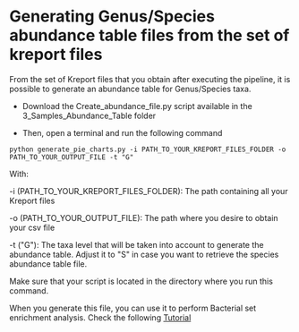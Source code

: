 #  Generating Genus/Species abundance table files from the set of kreport files

From the set of Kreport files that you obtain after executing the pipeline, it is possible to generate an abundance table for Genus/Species taxa.

* Download the Create_abundance_file.py script available in the 3_Samples_Abundance_Table folder

* Then, open a terminal and run the following command

`python generate_pie_charts.py -i PATH_TO_YOUR_KREPORT_FILES_FOLDER -o PATH_TO_YOUR_OUTPUT_FILE -t "G"`


With:

-i (PATH_TO_YOUR_KREPORT_FILES_FOLDER): The path containing all your Kreport files

-o (PATH_TO_YOUR_OUTPUT_FILE): The path where you desire to obtain your csv file

-t ("G"): The taxa level that will be taken into account to generate the abundance table. Adjust it to "S" in case you want to retrieve the species abundance table file.

Make sure that your script is located in the directory where you run this command.

When you generate this file, you can use it to perform Bacterial set enrichment analysis. Check the following [Tutorial](https://github.com/GeNeHetX/MicrobioteRNApipe/blob/main/BacterialEnrichmentAnalysis/Tutorial_bacterial_enrichment_analysis.md)